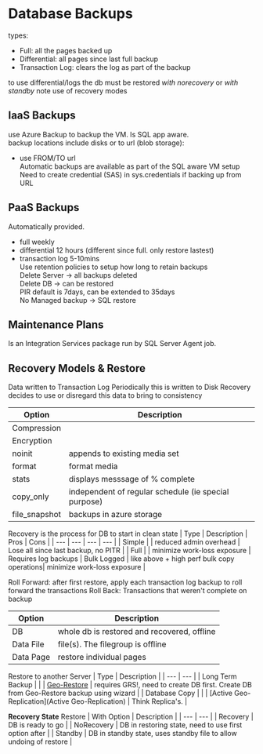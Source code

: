 # Database Backups
types:
- Full: all the pages backed up
- Differential: all pages since last full backup
- Transaction Log: clears the log as part of the backup

to use differential/logs the db must be restored *with norecovery* or *with standby*
note use of recovery modes

## IaaS Backups
use Azure Backup to backup the VM. Is SQL app aware.  
backup locations include disks or to url (blob storage):  
- use FROM/TO url  
Automatic backups are available as part of the SQL aware VM setup  
Need to create credential (SAS) in sys.credentials if backing up from URL  

## PaaS Backups
Automatically provided.  
- full weekly  
- differential 12 hours  (different since full. only restore lastest)  
- transaction log 5-10mins  
Use retention policies to setup how long to retain backups  
Delete Server -> all backups deleted  
Delete DB -> can be restored  
PIR default is 7days, can be extended to 35days  
No Managed backup -> SQL restore  

## Maintenance Plans <a name="maintenanceplans"></a>
Is an Integration Services package run by SQL Server Agent job.

## Recovery Models & Restore
Data written to Transaction Log
Periodically this is written to Disk
Recovery decides to use or disregard this data to bring to consistency

| Option | Description |
| --- | --- |
| Compression |  | 
| Encryption |  | 
| noinit | appends to existing media set  | 
| format | format media | 
| stats | displays messsage of % complete |
| copy_only | independent of regular schedule (ie special purpose) | 
| file_snapshot | backups in azure storage |

Recovery is the process for DB to start in clean state
| Type | Description | Pros | Cons |
| --- | --- | --- | --- |
| Simple | | reduced admin overhead | Lose all since last backup, no PITR |
| Full | | minimize work-loss exposure | Requires log backups
| Bulk Logged | like above + high perf bulk copy operations| minimize work-loss exposure | 

Roll Forward: after first restore, apply each transaction log backup to roll forward the transactions
Roll Back: Transactions that weren't complete on backup

| Option | Description |
| --- | --- |
| DB | whole db is restored and recovered, offline | 
| Data File | file(s). The filegroup is offline |
| Data Page | restore individual pages |

Restore to another Server
| Type | Description |
| --- | --- |
| Long Term Backup |  | 
| [Geo-Restore](https://learn.microsoft.com/en-us/azure/azure-sql/database/recovery-using-backups?view=azuresql&tabs=azure-portal#geo-restore) | requires GRS!, need to create DB first. Create DB from Geo-Restore backup using wizard |
| Database Copy |  |
| [Active Geo-Replication](Active Geo-Replication) | Think Replica's.  |


**Recovery State**
Restore
| With Option | Description |
| --- | --- |
| Recovery | DB is ready to go |
| NoRecovery | DB in restoring state, need to use first option after |
| Standby | DB in standby state, uses standby file to allow undoing of restore |
